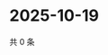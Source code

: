 # 2025-10-19

共 0 条

<!-- BEGIN ZHIHUQUESTIONS -->
<!-- 最后更新时间 Sun Oct 19 2025 11:41:09 GMT+0800 (China Standard Time) -->

<!-- END ZHIHUQUESTIONS -->
